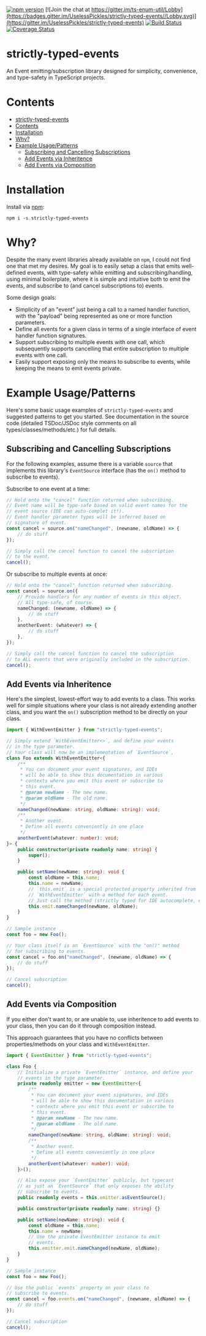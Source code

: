 [![npm version](https://img.shields.io/npm/v/strictly-typed-events.svg)](https://www.npmjs.com/package/strictly-typed-events)
[![Join the chat at https://gitter.im/ts-enum-util/Lobby](https://badges.gitter.im/UselessPickles/strictly-typed-events//Lobby.svg)](https://gitter.im/UselessPickles/strictly-typed-events)
[![Build Status](https://travis-ci.org/UselessPickles/strictly-typed-events.svg?branch=main)](https://travis-ci.org/UselessPickles/strictly-typed-events)
[![Coverage Status](https://coveralls.io/repos/github/UselessPickles/strictly-typed-events/badge.svg?branch=main)](https://coveralls.io/github/UselessPickles/strictly-typed-events?branch=main)

# strictly-typed-events

An Event emitting/subscription library designed for simplicity, convenience, and
type-safety in TypeScript projects.

# Contents

<!-- TOC depthFrom:1 -->

-   [strictly-typed-events](#strictly-typed-events)
-   [Contents](#contents)
-   [Installation](#installation)
-   [Why?](#why)
-   [Example Usage/Patterns](#example-usagepatterns)
    -   [Subscribing and Cancelling Subscriptions](#subscribing-and-cancelling-subscriptions)
    -   [Add Events via Inheritence](#add-events-via-inheritence)
    -   [Add Events via Composition](#add-events-via-composition)

<!-- /TOC -->

# Installation

Install via [npm](https://www.npmjs.com/package/strictly-typed-events):

```
npm i -s strictly-typed-events
```

# Why?

Despite the many event libraries already available on `npm`, I could not find
one that met my desires. My goal is to easily setup a class that emits
well-defined events, with type-safety while emitting and subscribing/handling,
using minimal boilerplate, where it is simple and intuitive both to emit the events,
and subscribe to (and cancel subscriptions to) events.

Some design goals:

-   Simplicity of an "event" just being a call to a named handler function, with
    the "payload" being represented as one or more function parameters.
-   Define all events for a given class in terms of a single interface of event
    handler function signatures.
-   Support subscribing to multiple events with one call, which subsequently supports
    cancelling that entire subscription to multiple events with one call.
-   Easily support exposing only the means to subscribe to events, while keeping
    the means to emit events private.

# Example Usage/Patterns

Here's some basic usage examples of `strictly-typed-events` and suggested patterns
to get you started. See documentation in the source code (detailed TSDoc/JSDoc
style comments on all types/classes/methods/etc.) for full details.

## Subscribing and Cancelling Subscriptions

For the following examples, assume there is a variable `source` that implements this library's `EventSource` interface (has the `on()` method to subscribe to events).

Subscribe to one event at a time:

```ts
// Hold onto the "cancel" function returned when subscribing.
// Event name will be type-safe based on valid event names for the
// event source (IDE can auto-complet it!).
// Event handler parameter types will be inferred based on
// signature of event.
const cancel = source.on("nameChanged", (newname, oldName) => {
    // do stuff
});

// Simply call the cancel function to cancel the subscription
// to the event.
cancel();
```

Or subscribe to multiple events at once:

```ts
// Hold onto the "cancel" function returned when subscribing.
const cancel = source.on({
    // Provide handlers for any number of events in this object.
    // All type-safe, of course.
    nameChanged: (newname, oldName) => {
        // do stuff
    },
    anotherEvent: (whatever) => {
        // do stuff
    },
});

// Simply call the cancel function to cancel the subscription
// to ALL events that were originally included in the subscription.
cancel();
```

## Add Events via Inheritence

Here's the simplest, lowest-effort way to add events to a class.
This works well for simple situations where your class is not already
extending another class, and you want the `on()` subscription
method to be directly on your class.

```ts
import { WithEventEmitter } from "strictly-typed-events";

// Simply extend `WithEventEmitter<>`, and define your events
// in the type parameter.
// Your class will now be an implementation of `EventSource`,
class Foo extends WithEventEmitter<{
    /**
     * You can document your event signatures, and IDEs
     * will be able to show this documentation in various
     * contexts where you emit this event or subscribe to
     * this event.
     * @param newName - The new name.
     * @param oldName - The old name.
     */
    nameChanged(newName: string, oldName: string): void;
    /**
     * Another event.
     * Define all events conveniently in one place
     */
    anotherEvent(whatever: number): void;
}> {
    public constructor(private readonly name: string) {
        super();
    }

    public setName(newName: string): void {
        const oldName = this.name;
        this.name = newName;
        // `this.emit` is a special protected property inherited from
        // `WithEventEmitter` with a method for each event.
        // Just call the method (strictly typed for IDE autocomplete, etc.)
        this.emit.nameChanged(newName, oldName);
    }
}

// Sample instance
const foo = new Foo();

// Your class itself is an `EventSource` with the "on()" method
// for subscribing to events.
const cancel = foo.on("nameChanged", (newname, oldName) => {
    // do stuff
});

// Cancel subscription
cancel();
```

## Add Events via Composition

If you either don't want to, or are unable to, use inheritence to add
events to your class, then you can do it through composition instead.

This approach guarantees that you have no conflicts between properties/methods
on your class and `WithEventEmitter`.

```ts
import { EventEmitter } from "strictly-typed-events";

class Foo {
    // Initialize a private `EventEmitter` instance, and define your
    // events in the type parameter.
    private readonly emitter = new EventEmitter<{
        /**
         * You can document your event signatures, and IDEs
         * will be able to show this documentation in various
         * contexts where you emit this event or subscribe to
         * this event.
         * @param newName - The new name.
         * @param oldName - The old name.
         */
        nameChanged(newName: string, oldName: string): void;
        /**
         * Another event.
         * Define all events conveniently in one place
         */
        anotherEvent(whatever: number): void;
    }>();

    // Also expose your `EventEmitter` publicly, but typecast
    // as just an `EventSource` that only exposes the ability
    // subscribe to events.
    public readonly events = this.emitter.asEventSource();

    public constructor(private readonly name: string) {}

    public setName(newName: string): void {
        const oldName = this.name;
        this.name = newName;
        // Use the private EventEmitter instance to emit
        // events.
        this.emitter.emit.nameChanged(newName, oldName);
    }
}

// Sample instance
const foo = new Foo();

// Use the public `events` property on your class to
// subscribe to events.
const cancel = foo.events.on("nameChanged", (newname, oldName) => {
    // do stuff
});

// Cancel subscription
cancel();
```
